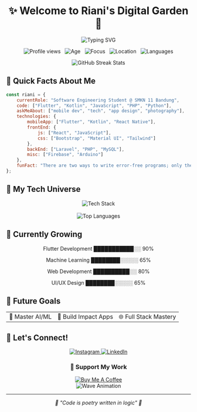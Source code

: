 <h1 align="center">✨ Welcome to Riani's Digital Garden 🌸</h1>

<div align="center">
  <img src="https://readme-typing-svg.herokuapp.com?font=Poppins&weight=600&size=28&duration=3000&pause=1000&color=FF69B4&center=true&vCenter=true&random=false&width=500&lines=Mobile+App+Development+Enthusiast;Flutter+%26+Kotlin+Developer;Future+AI+Engineer;Learning+Full+Stack+Development" alt="Typing SVG" />
</div>

<p align="center">
  <img src="https://komarev.com/ghpvc/?username=RianiDestianti&label=Digital+Garden+Visitors&color=ff69b4&style=flat-square" alt="Profile views" /> &nbsp;
  <img src="https://img.shields.io/badge/Age-18-pink?style=flat-square" alt="Age" /> &nbsp;
  <img src="https://img.shields.io/badge/Focus-Mobile Dev-pink?style=flat-square" alt="Focus" /> &nbsp;
  <img src="https://img.shields.io/badge/Lives-Bandung-pink?style=flat-square" alt="Location" /> &nbsp;
  <img src="https://img.shields.io/badge/Languages-English%20%26%20Indonesian-pink?style=flat-square" alt="Languages" />
</p>

<div align="center">
  <img src="https://github-readme-streak-stats.herokuapp.com/?user=RianiDestianti&theme=radical&hide_border=true" alt="GitHub Streak Stats" />
</div>

<h2>🎯 Quick Facts About Me</h2>

```javascript
const riani = {
    currentRole: "Software Engineering Student @ SMKN 11 Bandung",
    code: ["Flutter", "Kotlin", "JavaScript", "PHP", "Python"],
    askMeAbout: ["mobile dev", "tech", "app design", "photography"],
    technologies: {
        mobileApp: ["Flutter", "Kotlin", "React Native"],
        frontEnd: {
            js: ["React", "JavaScript"],
            css: ["Bootstrap", "Material UI", "Tailwind"]
        },
        backEnd: ["Laravel", "PHP", "MySQL"],
        misc: ["Firebase", "Arduino"]
    },
    funFact: "There are two ways to write error-free programs; only the third one works"
};
```

<h2>🚀 My Tech Universe</h2>

<div align="center">
  <img src="https://skillicons.dev/icons?i=flutter,kotlin,react,laravel,php,mysql,js,py,arduino,firebase&theme=light" alt="Tech Stack" /><br><br>
  
  <!-- Animated Stats -->
  <img src="https://github-readme-stats.vercel.app/api/top-langs/?username=RianiDestianti&theme=radical&layout=compact&hide_border=true" alt="Top Languages" />
</div>

<h2>🌱 Currently Growing</h2>

<div align="center">
  <!-- Animated Progress Bars -->
  <p>Flutter Development ███████████░░ 90%</p>
  <p>Machine Learning ████████░░░░░ 65%</p>
  <p>Web Development ██████████░░ 80%</p>
  <p>UI/UX Design ████████░░░░░ 65%</p>
</div>

<h2>🎯 Future Goals</h2>

<div align="center">
  <table>
    <tr>
      <td>🤖 Master AI/ML</td>
      <td>📱 Build Impact Apps</td>
      <td>🌐 Full Stack Mastery</td>
    </tr>
  </table>
</div>

<h2>🤝 Let's Connect!</h2>

<div align="center">
  <a href="https://www.instagram.com/rianidstiantii/">
    <img src="https://img.shields.io/badge/Instagram-%23E4405F.svg?style=for-the-badge&logo=Instagram&logoColor=white" alt="Instagram"/>
  </a>
  <a href="https://www.linkedin.com/in/riani-destianti-70504a323/">
    <img src="https://img.shields.io/badge/linkedin-%230077B5.svg?style=for-the-badge&logo=linkedin&logoColor=white" alt="LinkedIn"/>
  </a>
</div>

<div align="center">
  <h3>💖 Support My Work</h3>
  <a href="https://www.buymeacoffee.com/riani">
    <img src="https://img.shields.io/badge/Buy%20Me%20a%20Coffee-ffdd00?style=for-the-badge&logo=buy-me-a-coffee&logoColor=black" alt="Buy Me A Coffee"/>
  </a>
</div>

<div align="center">
  <img src="https://raw.githubusercontent.com/BrunnerLivio/brunnerlivio/master/images/marquee.svg" alt="Wave Animation" />
</div>

---

<div align="center">
  <i>🌟 "Code is poetry written in logic" 🌟</i>
</div>
